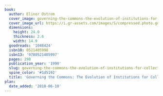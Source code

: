 ```yaml
---
book:
  author: Elinor Ostrom
  cover_image: governing-the-commons-the-evolution-of-institutions-for-collective-action.jpg
  cover_image_url: https://i.gr-assets.com/images/S/compressed.photo.goodreads.com/books/1524309697l/1048424._SX98_.jpg
  dimensions:
    height: 24.0
    thickness: 2.6
    width: 14.9
  goodreads: '1048424'
  isbn10: 0521405998
  isbn13: '9780521405997'
  pages: 298
  publication_year: '1990'
  slug: governing-the-commons-the-evolution-of-institutions-for-collective-action
  spine_color: '#1d5192'
  title: 'Governing the Commons: The Evolution of Institutions for Collective Action'
plan:
  date_added: '2018-06-10'
---
```

